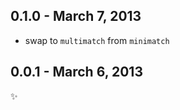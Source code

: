 
0.1.0 - March 7, 2013
---------------------
* swap to `multimatch` from `minimatch`

0.0.1 - March 6, 2013
---------------------
:sparkles: